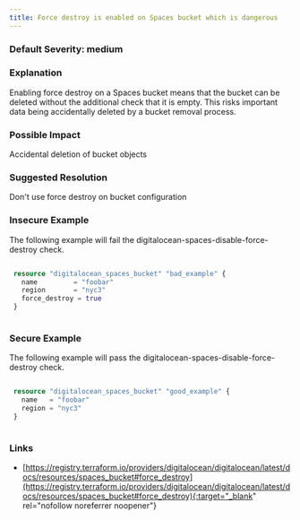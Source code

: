 ```yaml
---
title: Force destroy is enabled on Spaces bucket which is dangerous
---
```


### Default Severity: <span class="severity medium">medium</span>

### Explanation

Enabling force destroy on a Spaces bucket means that the bucket can be deleted without the additional check that it is empty. This risks important data being accidentally deleted by a bucket removal process.

### Possible Impact
Accidental deletion of bucket objects

### Suggested Resolution
Don't use force destroy on bucket configuration


### Insecure Example

The following example will fail the digitalocean-spaces-disable-force-destroy check.
```terraform

 resource "digitalocean_spaces_bucket" "bad_example" {
   name   		= "foobar"
   region 		= "nyc3"
   force_destroy = true
 }
 
```



### Secure Example

The following example will pass the digitalocean-spaces-disable-force-destroy check.
```terraform

 resource "digitalocean_spaces_bucket" "good_example" {
   name   = "foobar"
   region = "nyc3"
 }
 
```



### Links


- [https://registry.terraform.io/providers/digitalocean/digitalocean/latest/docs/resources/spaces_bucket#force_destroy](https://registry.terraform.io/providers/digitalocean/digitalocean/latest/docs/resources/spaces_bucket#force_destroy){:target="_blank" rel="nofollow noreferrer noopener"}



